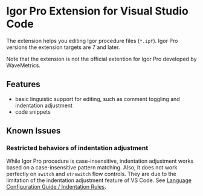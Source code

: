 # Igor Pro Extension for Visual Studio Code

The extension helps you editing Igor procedure files (`*.ipf`).
Igor Pro versions the extension targets are 7 and later.

Note that the extension is not the official extention for Igor Pro developed by WaveMetrics.

## Features

- basic linguistic support for editing, such as comment toggling and indentation adjustment
- code snippets

## Known Issues

### Restricted behaviors of indentation adjustment

While Igor Pro procedure is case-insensitive, indentation adjustment works based on a case-insensitive pattern matching.
Also, it does not work perfectly on `switch` and `strswitch` flow controls.
They are due to the limitation of the indentation adjustment feature of VS Code. See [Language Configuration Guide / Indentation Rules](https://code.visualstudio.com/api/language-extensions/language-configuration-guide#indentation-rules).
